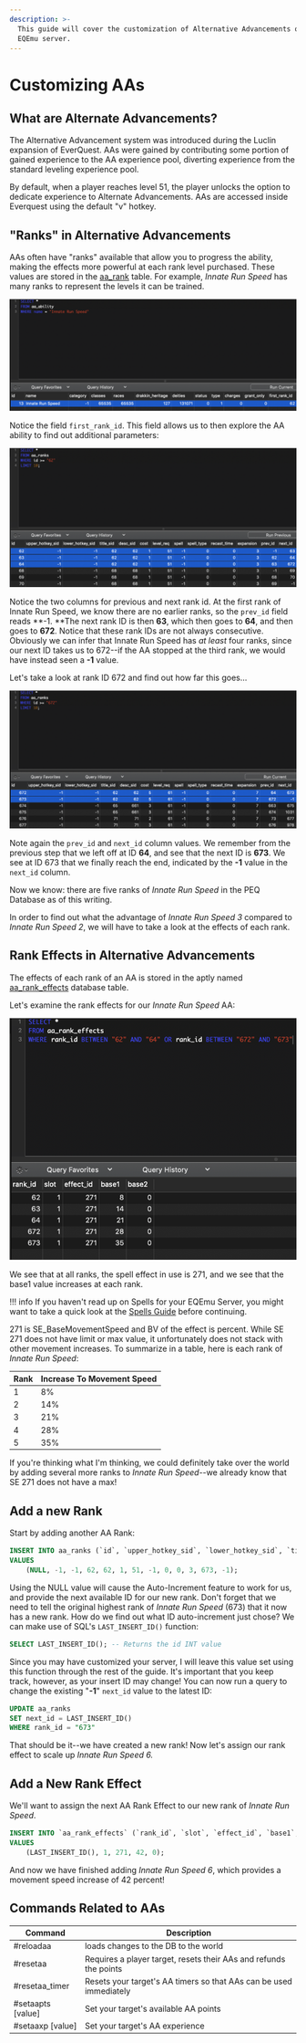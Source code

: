 ```yaml
---
description: >-
  This guide will cover the customization of Alternative Advancements on your
  EQEmu server.
---
```


# Customizing AAs

## What are Alternate Advancements?

The Alternative Advancement system was introduced during the Luclin expansion of EverQuest.  AAs were gained by contributing some portion of gained experience to the AA experience pool, diverting experience from the standard leveling experience pool.

By default, when a player reaches level 51, the player unlocks the option to dedicate experience to Alternate Advancements. AAs are accessed inside Everquest using the default "v" hotkey. 

## "Ranks" in Alternative Advancements

AAs often have "ranks" available that allow you to progress the ability, making the effects more powerful at each rank level purchased.  These values are stored in the [aa_rank](https://eqemu.gitbook.io/database-schema/server/aas/aa_ranks) table. For example, _Innate Run Speed_ has many ranks to represent the levels it can be trained. 

![Innate Run Speed from your aa_ability table](../../gitbook/assets/innate-run-speed.png)

Notice the field `first_rank_id`.  This field allows us to then explore the AA ability to find out additional parameters:

![Innate Run Speed, Ranks 1 - 3 in the aa_ranks table](../../gitbook/assets/innate-run-speed-ranks.png)

Notice the two columns for previous and next rank id.  At the first rank of Innate Run Speed, we know there are no earlier ranks, so the `prev_id` field reads **-1.  **The next rank ID is then **63**, which then goes to **64**, and then goes to **672**.  Notice that these rank IDs are not always consecutive.  Obviously we can infer that Innate Run Speed has _at least_ four ranks, since our next ID takes us to 672--if the AA stopped at the third rank, we would have instead seen a **-1** value.

Let's take a look at rank ID 672 and find out how far this goes...

![Innate Run Speed IV and V in the aa_ranks table](../../gitbook/assets/innate-run-aa-ranks-672.png)

Note again the `prev_id` and `next_id` column values.  We remember from the previous step that we left off at ID **64**, and see that the next ID is **673**. We see at ID 673 that we finally reach the end, indicated by the **-1** value in the `next_id` column.  

Now we know:  there are five ranks of _Innate Run Speed_ in the PEQ Database as of this writing.  

In order to find out what the advantage of _Innate Run Speed 3_ compared to _Innate Run Speed 2_, we will have to take a look at the effects of each rank.

## Rank Effects in Alternative Advancements

The effects of each rank of an AA is stored in the aptly named [aa_rank_effects](https://eqemu.gitbook.io/database-schema/server/aas/aa_rank_effects) database table.  

Let's examine the rank effects for our _Innate Run Speed_ AA:

![Innate Run Speed aa_rank_effects](../../gitbook/assets/innate-run-rank-effects.png)

We see that at all ranks, the spell effect in use is 271, and we see that the base1 value increases at each rank.

!!! info
      If you haven't read up on Spells for your EQEmu Server, you might want to take a quick look at the [Spells Guide](../spells/) before continuing.


271 is SE_BaseMovementSpeed and BV of the effect is percent.  While SE 271 does not have limit or max value, it unfortunately does not stack with other movement increases.  To summarize in a table, here is each rank of _Innate Run Speed_:

| Rank | Increase To Movement Speed |
| ---- | -------------------------- |
| 1    | 8%                         |
| 2    | 14%                        |
| 3    | 21%                        |
| 4    | 28%                        |
| 5    | 35%                        |

If you're thinking what I'm thinking, we could definitely take over the world by adding several more ranks to _Innate Run Speed_--we already know that SE 271 does not have a max! 

## Add a new Rank

Start by adding another AA Rank:

```sql
INSERT INTO aa_ranks (`id`, `upper_hotkey_sid`, `lower_hotkey_sid`, `title_sid`, `desc_sid`, `cost`, `level_req`, `spell`, `spell_type`, `recast_time`, `expansion`, `prev_id`, `next_id`)
VALUES
	(NULL, -1, -1, 62, 62, 1, 51, -1, 0, 0, 3, 673, -1);
```

Using the NULL value will cause the Auto-Increment feature to work for us, and provide the next available ID for our new rank.  Don't forget that we need to tell the original highest rank of _Innate Run Speed_ (673) that it now has a new rank.  How do we find out what ID auto-increment just chose?  We can make use of SQL's `LAST_INSERT_ID()` function:

```sql
SELECT LAST_INSERT_ID(); -- Returns the id INT value
```

Since you may have customized your server, I will leave this value  set using this function through the rest of the guide.  It's important that you keep track, however, as your insert ID may change!  You can now run a query to change the existing "**-1**" `next_id` value to the latest ID:

```sql
UPDATE aa_ranks 
SET next_id = LAST_INSERT_ID()
WHERE rank_id = "673"
```

That should be it--we have created a new rank!  Now let's assign our rank effect to scale up _Innate Run Speed 6._

## Add a New Rank Effect

We'll want to assign the next AA Rank Effect to our new rank of _Innate Run Speed_.

```sql
INSERT INTO `aa_rank_effects` (`rank_id`, `slot`, `effect_id`, `base1`, `base2`)
VALUES
	(LAST_INSERT_ID(), 1, 271, 42, 0);
```

And now we have finished adding _Innate Run Speed 6_, which provides a movement speed increase of 42 percent!  

## Commands Related to AAs

| Command            | Description                                                        |
| ------------------ | ------------------------------------------------------------------ |
| #reloadaa          | loads changes to the DB to the world                               |
| #resetaa           | Requires a player target, resets their AAs and refunds the points  |
| #resetaa_timer     | Resets your target's AA timers so that AAs can be used immediately |
| #setaapts [value] | Set your target's available AA points                              |
| #setaaxp [value]  | Set your target's AA experience                                    |
